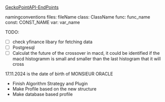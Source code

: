 [GeckoPointAPI-EndPoints](https://docs.coingecko.com/reference/endpoint-overview)

namingconventions
files: fileName
class: ClassName
func: func_name
const: CONST_NAME
var: var_name

TODO:
- [ ] check yfinance libary for fetching data
- [ ] Postgresql
- [ ] Calculat the future of the crossover in macd, it could be identified 
if the macd histogramm is small and smaller than the last histogram that it will cross

17.11.2024 is the date of birth of MONSIEUR ORACLE


- Finish Algorithm Strategy and Plugin
- Make Profile based on the new structure
- Make database based profile